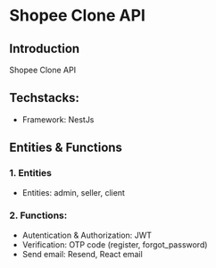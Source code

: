 # Shopee Clone API

## Introduction

Shopee Clone API

## Techstacks:

- Framework: NestJs

## Entities & Functions

### 1. Entities

- Entities: admin, seller, client

### 2. Functions:

- Autentication & Authorization: JWT
- Verification: OTP code (register, forgot_password)
- Send email: Resend, React email
